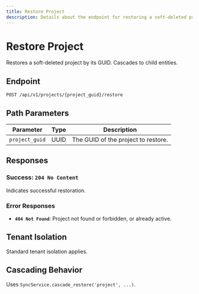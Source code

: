 ```yaml
---
title: Restore Project
description: Details about the endpoint for restoring a soft-deleted project.
---
```


# Restore Project

Restores a soft-deleted project by its GUID. Cascades to child entities.

## Endpoint

`POST /api/v1/projects/{project_guid}/restore`

## Path Parameters

| Parameter      | Type | Description                             |
|----------------|------|-----------------------------------------|
| `project_guid` | UUID | The GUID of the project to restore.     |

## Responses

### Success: `204 No Content`

Indicates successful restoration.

### Error Responses

*   **`404 Not Found`**: Project not found or forbidden, or already active.

## Tenant Isolation

Standard tenant isolation applies.

## Cascading Behavior

Uses `SyncService.cascade_restore('project', ...)`. 